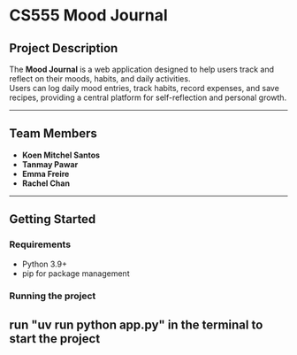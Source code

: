 # CS555 Mood Journal

## Project Description
The **Mood Journal** is a web application designed to help users track and reflect on their moods, habits, and daily activities.  
Users can log daily mood entries, track habits, record expenses, and save recipes, providing a central platform for self-reflection and personal growth.

---

## Team Members
- **Koen Mitchel Santos** 
- **Tanmay Pawar**
- **Emma Freire**
- **Rachel Chan**

---

## Getting Started
### Requirements
- Python 3.9+  
- pip for package management  

### Running the project
## run "uv run python app.py" in the terminal to start the project